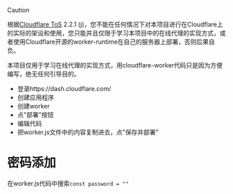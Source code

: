 > [!CAUTION]
> 根据[Cloudflare ToS](cloudflare.com/terms) 2.2.1 (j)，您不能在任何情况下对本项目进行在Cloudflare上的实际的架设和使用，您只能并且仅限于学习本项目中的在线代理的实现方式，或者使用Cloudflare开源的worker-runtime在自己的服务器上部署，否则后果自负。
>
> 本项目仅用于学习在线代理的实现方式，用cloudflare-worker代码只是因为方便编写，绝无任何引导目的。


* 登录https://dash.cloudflare.com/
* 创建应用程序
* 创建worker
* 点"部署"按钮
* 编辑代码
* 把worker.js文件中的内容复制进去，点"保存并部署"
# 密码添加
在worker.js代码中搜索`const password = ""`
